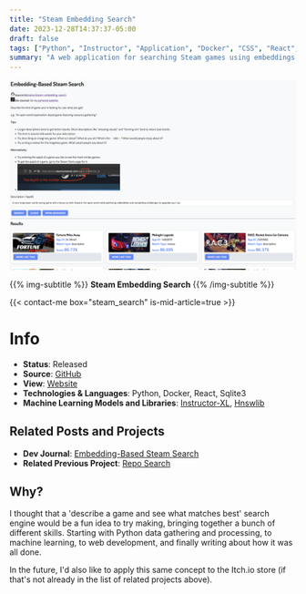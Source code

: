 ```yaml
---
title: "Steam Embedding Search"
date: 2023-12-28T14:37:37-05:00
draft: false
tags: ["Python", "Instructor", "Application", "Docker", "CSS", "React", "Sqlite", "Machine Learning", "Embeddings"]
summary: "A web application for searching Steam games using embeddings generated from game descriptions and reviews."
---
```


[![](project_preview.png)](./project_preview.png)

{{% img-subtitle %}}
**Steam Embedding Search**
{{% /img-subtitle %}}

{{< contact-me box="steam_search" is-mid-article=true >}}

# Info
* **Status**: Released
* **Source**: [GitHub](https://github.com/Netruk44/steam-embedding-search)
* **View**: [Website](https://storage.danieltperry.me/share/steamvibes/build/)
* **Technologies & Languages**: Python, Docker, React, Sqlite3
* **Machine Learning Models and Libraries**: [Instructor-XL](https://huggingface.co/hkunlp/instructor-xl), [Hnswlib](https://github.com/nmslib/hnswlib)

## Related Posts and Projects
* **Dev Journal**: [Embedding-Based Steam Search](/post/instructor-as-search-engine/)
* **Related Previous Project**: [Repo Search](/project/2023-repo-search/)

## Why?
I thought that a 'describe a game and see what matches best' search engine would be a fun idea to try making, bringing together a bunch of different skills. Starting with Python data gathering and processing, to machine learning, to web development, and finally writing about how it was all done.

In the future, I'd also like to apply this same concept to the Itch.io store (if that's not already in the list of related projects above).